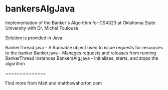 bankersAlgJava
==============

Implementation of the Banker's Algorithm for CS4323 at Oklahoma State University with Dr. Michel Toulouse

Solution is provided in Java

BankerThread.java - A Runnable object used to issue requests for resources to the banker
Banker.java - Manages requests and releases from running BankerThread instances
BankersAlg.java - Initializes, starts, and stops the algorithm

==============

Find more from Matt and matthewahorton.com
